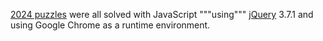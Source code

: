 [2024 puzzles](https://adventofcode.com/2024) were all solved with JavaScript """using""" [jQuery](https://github.com/jquery/jquery) 3.7.1 and using Google Chrome as a runtime environment.